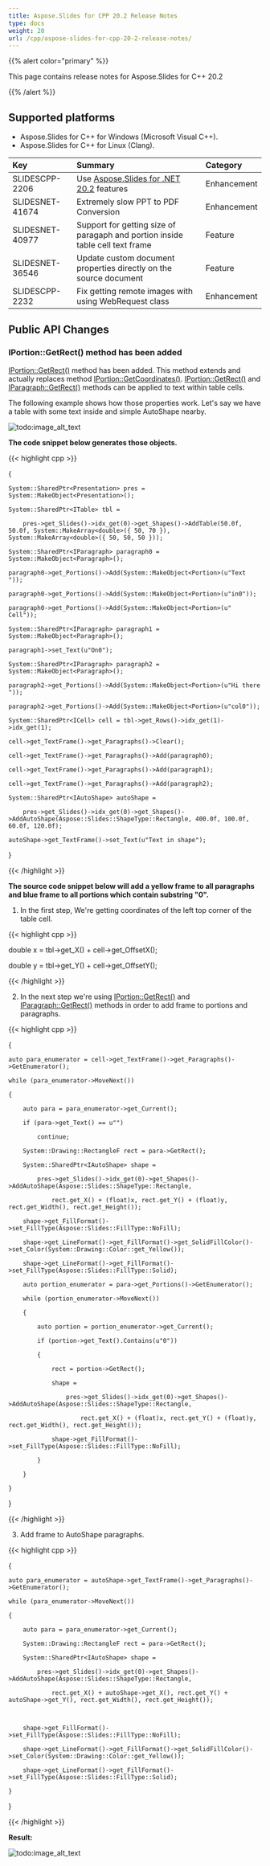 ```yaml
---
title: Aspose.Slides for CPP 20.2 Release Notes
type: docs
weight: 20
url: /cpp/aspose-slides-for-cpp-20-2-release-notes/
---
```


{{% alert color="primary" %}} 

This page contains release notes for Aspose.Slides for C++ 20.2

{{% /alert %}} 
## **Supported platforms**
- Aspose.Slides for C++ for Windows (Microsoft Visual C++).
- Aspose.Slides for C++ for Linux (Clang).

|**Key**|**Summary**|**Category**|
| :- | :- | :- |
|SLIDESCPP-2206|Use [Aspose.Slides for .NET 20.2](https://docs.aspose.com/display/slidesnet/Aspose.Slides+for+.NET+20.2+Release+Notes) features|Enhancement|
|SLIDESNET-41674|Extremely slow PPT to PDF Conversion|Enhancement|
|SLIDESNET-40977|Support for getting size of paragaph and portion inside table cell text frame|Feature|
|SLIDESNET-36546|Update custom document properties directly on the source document|Feature|
|SLIDESCPP-2232|Fix getting remote images with using WebRequest class|Enhancement|
## **Public API Changes**
### **IPortion::GetRect() method has been added**
[IPortion::GetRect()](https://apireference.aspose.com/cpp/slides/class/aspose.slides.i_portion/#a9e2fd8b58529d493b40835b8463838a9) method has been added. This method extends and actually replaces method [IPortion::GetCoordinates()](https://apireference.aspose.com/cpp/slides/class/aspose.slides.i_portion/#aceaf0a7e3ddb126cbdf402a0e40224b2).
[IPortion::GetRect()](https://apireference.aspose.com/cpp/slides/class/aspose.slides.i_portion/#a9e2fd8b58529d493b40835b8463838a9) and [IParagraph::GetRect()](https://apireference.aspose.com/cpp/slides/class/aspose.slides.i_paragraph/#a56f6e0026bbb81aa948bb0b000b8cf08) methods can be applied to text within table cells.

The following example shows how those properties work.
Let's say we have a table with some text inside and simple AutoShape nearby.

![todo:image_alt_text](aspose-slides-for-cpp-20-2-release-notes_1.png)

**The code snippet below generates those objects.**

{{< highlight cpp >}}

 {

    System::SharedPtr<Presentation> pres = System::MakeObject<Presentation>();

    System::SharedPtr<ITable> tbl =

        pres->get_Slides()->idx_get(0)->get_Shapes()->AddTable(50.0f, 50.0f, System::MakeArray<double>({ 50, 70 }), System::MakeArray<double>({ 50, 50, 50 }));

    System::SharedPtr<IParagraph> paragraph0 = System::MakeObject<Paragraph>();

    paragraph0->get_Portions()->Add(System::MakeObject<Portion>(u"Text "));

    paragraph0->get_Portions()->Add(System::MakeObject<Portion>(u"in0"));

    paragraph0->get_Portions()->Add(System::MakeObject<Portion>(u" Cell"));

    System::SharedPtr<IParagraph> paragraph1 = System::MakeObject<Paragraph>();

    paragraph1->set_Text(u"On0");

    System::SharedPtr<IParagraph> paragraph2 = System::MakeObject<Paragraph>();

    paragraph2->get_Portions()->Add(System::MakeObject<Portion>(u"Hi there "));

    paragraph2->get_Portions()->Add(System::MakeObject<Portion>(u"col0"));

    System::SharedPtr<ICell> cell = tbl->get_Rows()->idx_get(1)->idx_get(1);

    cell->get_TextFrame()->get_Paragraphs()->Clear();

    cell->get_TextFrame()->get_Paragraphs()->Add(paragraph0);

    cell->get_TextFrame()->get_Paragraphs()->Add(paragraph1);

    cell->get_TextFrame()->get_Paragraphs()->Add(paragraph2);

    System::SharedPtr<IAutoShape> autoShape =

        pres->get_Slides()->idx_get(0)->get_Shapes()->AddAutoShape(Aspose::Slides::ShapeType::Rectangle, 400.0f, 100.0f, 60.0f, 120.0f);

    autoShape->get_TextFrame()->set_Text(u"Text in shape");

}

{{< /highlight >}}

**The source code snippet below will add a yellow frame to all paragraphs and blue frame to all portions which contain substring "0".**

 1) In the first step, We're getting coordinates of the left top corner of the table cell.

{{< highlight cpp >}}

 double x = tbl->get_X() + cell->get_OffsetX();

double y = tbl->get_Y() + cell->get_OffsetY();

{{< /highlight >}}

 2) In the next step we're using [IPortion::GetRect()](https://apireference.aspose.com/cpp/slides/class/aspose.slides.i_portion/#a9e2fd8b58529d493b40835b8463838a9) and [IParagraph::GetRect()](https://apireference.aspose.com/cpp/slides/class/aspose.slides.i_paragraph/#a56f6e0026bbb81aa948bb0b000b8cf08) methods in order to add frame to portions and paragraphs.

{{< highlight cpp >}}

 {

    auto para_enumerator = cell->get_TextFrame()->get_Paragraphs()->GetEnumerator();

    while (para_enumerator->MoveNext())

    {

        auto para = para_enumerator->get_Current();

        if (para->get_Text() == u"")

            continue;

        System::Drawing::RectangleF rect = para->GetRect();

        System::SharedPtr<IAutoShape> shape = 

            pres->get_Slides()->idx_get(0)->get_Shapes()->AddAutoShape(Aspose::Slides::ShapeType::Rectangle, 

                rect.get_X() + (float)x, rect.get_Y() + (float)y, rect.get_Width(), rect.get_Height());

        shape->get_FillFormat()->set_FillType(Aspose::Slides::FillType::NoFill);

        shape->get_LineFormat()->get_FillFormat()->get_SolidFillColor()->set_Color(System::Drawing::Color::get_Yellow());

        shape->get_LineFormat()->get_FillFormat()->set_FillType(Aspose::Slides::FillType::Solid);

        auto portion_enumerator = para->get_Portions()->GetEnumerator();

        while (portion_enumerator->MoveNext())

        {

            auto portion = portion_enumerator->get_Current();

            if (portion->get_Text().Contains(u"0"))

            {

                rect = portion->GetRect();

                shape = 

                    pres->get_Slides()->idx_get(0)->get_Shapes()->AddAutoShape(Aspose::Slides::ShapeType::Rectangle, 

                        rect.get_X() + (float)x, rect.get_Y() + (float)y, rect.get_Width(), rect.get_Height());

                shape->get_FillFormat()->set_FillType(Aspose::Slides::FillType::NoFill);

            }

        }

    }

}

{{< /highlight >}}

 3) Add frame to AutoShape paragraphs.

{{< highlight cpp >}}

 {

    auto para_enumerator = autoShape->get_TextFrame()->get_Paragraphs()->GetEnumerator();

    while (para_enumerator->MoveNext())

    {

        auto para = para_enumerator->get_Current();

        System::Drawing::RectangleF rect = para->GetRect();

        System::SharedPtr<IAutoShape> shape = 

            pres->get_Slides()->idx_get(0)->get_Shapes()->AddAutoShape(Aspose::Slides::ShapeType::Rectangle, 

                rect.get_X() + autoShape->get_X(), rect.get_Y() + autoShape->get_Y(), rect.get_Width(), rect.get_Height());



        shape->get_FillFormat()->set_FillType(Aspose::Slides::FillType::NoFill);

        shape->get_LineFormat()->get_FillFormat()->get_SolidFillColor()->set_Color(System::Drawing::Color::get_Yellow());

        shape->get_LineFormat()->get_FillFormat()->set_FillType(Aspose::Slides::FillType::Solid);

    }

}

{{< /highlight >}}

**Result:**

![todo:image_alt_text](aspose-slides-for-cpp-20-2-release-notes_2.png)
